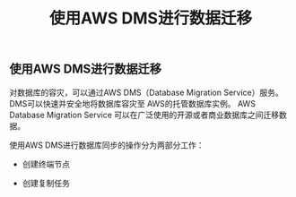 ﻿---
title: "使用AWS DMS进行数据迁移"
chapter: false
weight: 60
---

## 使用AWS DMS进行数据迁移
对数据库的容灾，可以通过AWS DMS（Database Migration Service）服务。DMS可以快速并安全地将数据库容灾至 AWS的托管数据库实例。
AWS Database Migration Service 可以在广泛使用的开源或者商业数据库之间迁移数据。

使用AWS DMS进行数据库同步的操作分为两部分工作：

* 创建终端节点

* 创建复制任务





